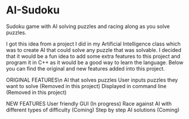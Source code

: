 # AI-Sudoku
Sudoku game with AI solving puzzles and racing along as you solve puzzles.

I got this idea from a project I did in my Artificial Intelligence class which was to create AI that could solve any puzzle that was solvable. I decided that it would be a fun idea to add some extra features to this project and program it in C++ as it would be a good way to learn the language. Below you can find the original and new features added into this project.

ORIGINAL FEATURES\n
AI that solves puzzles
User inputs puzzles they want to solve (Removed in this project)
Displayed in command line (Removed in this project)

NEW FEATURES
User friendly GUI (In progress)
Race against AI with different types of difficulty (Coming)
Step by step AI solutions (Coming)
